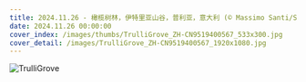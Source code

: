 ```yaml
---
title: 2024.11.26 - 橄榄树林，伊特里亚山谷，普利亚，意大利 (© Massimo Santi/Shutterstock)
date: 2024.11.26 00:00:00
cover_index: /images/thumbs/TrulliGrove_ZH-CN9519400567_533x300.jpg
cover_detail: /images/TrulliGrove_ZH-CN9519400567_1920x1080.jpg
---
```


![TrulliGrove](/images/TrulliGrove_ZH-CN9519400567_1920x1080.jpg)
